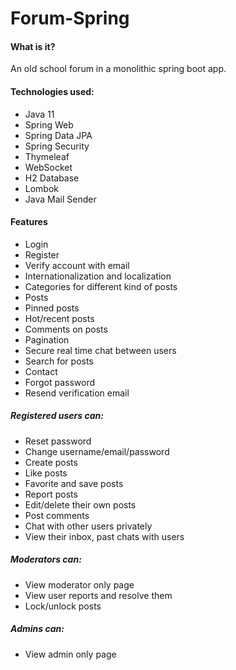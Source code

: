 # Forum-Spring

#### What is it?
An old school forum in a monolithic spring boot app.


#### Technologies used:
* Java 11
* Spring Web
* Spring Data JPA
* Spring Security
* Thymeleaf
* WebSocket
* H2 Database
* Lombok
* Java Mail Sender 

#### Features
* Login
* Register
* Verify account with email
*  Internationalization and localization
* Categories for different kind of posts
* Posts
* Pinned posts
* Hot/recent posts
* Comments on posts
* Pagination
* Secure real time chat between users
* Search for posts
* Contact
* Forgot password
* Resend verification email
##### Registered users can:
* Reset password
* Change username/email/password
* Create posts
* Like posts
* Favorite and save posts
* Report posts
* Edit/delete their own posts
* Post comments
* Chat with other users privately
* View their inbox, past chats with users
##### Moderators can:
* View moderator only page
* View user reports and resolve them
* Lock/unlock posts
##### Admins can:
* View admin only page